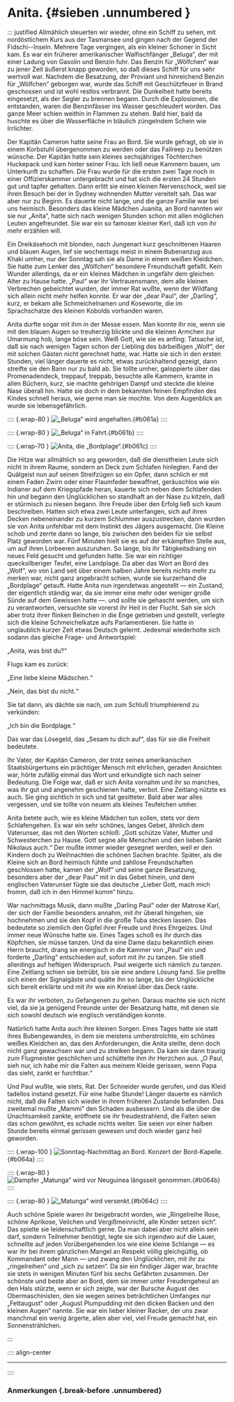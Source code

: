 # Anita. {#sieben .unnumbered }

::: justified
Allmählich steuerten wir wieder, ohne ein Schiff zu sehen, mit nordöstlichem
Kurs aus der Tasmansee und gingen nach der Gegend der Fidschi--Inseln. Mehrere
Tage vergingen, als ein kleiner Schoner in Sicht kam. Es war ein früherer
amerikanischer Walfischfänger „Beluga“, der mit einer Ladung von Gasolin und
Benzin fuhr. Das Benzin für „Wölfchen“ war zu jener Zeit äußerst knapp geworden,
so daß dieses Schiff für uns sehr wertvoll war. Nachdem die Besatzung, der
Proviant und hinreichend Benzin für „Wölfchen“ geborgen war, wurde das Schiff
mit Geschützfeuer in Brand geschossen und ist wohl restlos verbrannt. Die
Dunkelheit hatte bereits eingesetzt, als der Segler zu brennen begann. Durch die
Explosionen, die entstanden, waren die Benzinfässer ins Wasser geschleudert
worden. Das ganze Meer schien weithin in Flammen zu stehen. Bald hier, bald da
huschte es über die Wasserfläche in bläulich züngelndem Schein wie Irrlichter.

Der Kapitän Cameron hatte seine Frau an Bord. Sie wurde gefragt, ob sie in einem
Korbstuhl übergenommen zu werden oder das Fallreep zu benützen wünsche. Der
Kapitän hatte sein kleines sechsjähriges Töchterchen Huckepack und kam hinter
seiner Frau. Ich ließ neue Kammern bauen, um Unterkunft zu schaffen. Die Frau
wurde für die ersten zwei Tage noch in einer Offizierskammer untergebracht und
hat sich die ersten 24 Stunden gut und tapfer gehalten. Dann erlitt sie einen
kleinen Nervenschock, weil sie ihren Besuch bei der in Sydney wohnenden Mutter
vereitelt sah. Das war aber nur zu Beginn. Es dauerte nicht lange, und die ganze
Familie war bei uns heimisch. Besonders das kleine Mädchen Juanita, an Bord
nannten wir sie nur „Anita“, hatte sich nach wenigen Stunden schon mit allen
möglichen Leuten angefreundet. Sie war ein so famoser kleiner Kerl, daß ich von
ihr mehr erzählen will.

Ein Dreikäsehoch mit blonden, nach Jungenart kurz geschnittenen Haaren und
blauen Augen, lief sie wochentags meist in einem Bubenanzug aus Khaki umher, nur
der Sonntag sah sie als Dame in einem weißen Kleidchen. Sie hatte zum Lenker des
„Wölfchen“ besondere Freundschaft gefaßt. Kein Wunder allerdings, da er ein
kleines Mädchen in ungefähr dem gleichen Alter zu Hause hatte. „Paul“ war ihr
Vertrauensmann, dem alle kleinen Verbrechen gebeichtet wurden, der immer Rat
wußte, wenn der Wildfang sich allein nicht mehr helfen konnte. Er war der „dear
Paul“, der „Darling“, kurz, er bekam alle Schmeichelnamen und Koseworte, die im
Sprachschatze des kleinen Kobolds vorhanden waren.

Anita durfte sogar mit ihm in der Messe essen. Man konnte ihr nie, wenn sie mit
den blauen Augen so treuherzig blickte und die kleinen Armchen zur Umarmung hob,
lange böse sein. Weiß Gott, wie sie es anfing: Tatsache ist, daß sie nach
wenigen Tagen schon der Liebling des bärbeißigen „Wolf“, der mit solchen Gästen
nicht gerechnet hatte, war. Hatte sie sich in den ersten Stunden, viel länger
dauerte es nicht, etwas zurückhaltend gezeigt, dann streifte sie den Bann nur zu
bald ab. Sie tollte umher, galoppierte über das Promenadendeck, treppauf,
treppab, besuchte alle Kammern, kramte in allen Büchern, kurz, sie machte
gehörigen Dampf und steckte die kleine Nase überall hin. Hatte sie doch in dem
bekannten feinen Empfinden des Kindes schnell heraus, wie gerne man sie mochte.
Von dem Augenblick an wurde sie lebensgefährlich.

:::: {.wrap-80  }
![„Beluga“ wird angehalten.](SMS_Wolf_061a.jpg "„Beluga“ wird angehalten."){#b061a}
::::

:::: {.wrap-80  }
![„Beluga“ in Fahrt.](SMS_Wolf_061b.jpg "„Beluga“ in Fahrt."){#b061b}
::::

:::: {.wrap-70  }
![Anita, die „Bordplage“.](SMS_Wolf_061c.jpg "Anita, die „Bordplage“."){#b061c}
::::

Die Hitze war allmählich so arg geworden, daß die dienstfreien Leute sich nicht
in ihrem Raume, sondern an Deck zum Schlafen hinlegten. Fand der Quälgeist nun
auf seinen Streifzügen so ein Opfer, dann schlich er mit einem Faden Zwirn oder
einer Flaumfeder bewaffnet, geräuschlos wie ein Indianer auf dem Kriegspfade
heran, kauerte sich neben dem Schlafenden hin und begann den Unglücklichen so
standhaft an der Nase zu kitzeln, daß er stürmisch zu niesen begann. Ihre Freude
über den Erfolg ließ sich kaum beschreiben. Hatten sich etwa zwei Leute
unterfangen, sich auf ihren Decken nebeneinander zu kurzem Schlummer
auszustrecken, dann wurden sie von Anita unfehlbar mit dem Instinkt des Jägers
ausgemacht. Die Kleine schob und zerrte dann so  lange, bis zwischen den beiden
für sie selbst Platz geworden war. Fünf Minuten hielt sie es auf der erkämpften
Stelle aus, um auf ihren Lorbeeren auszuruhen. So lange, bis ihr Tätigkeitsdrang
ein neues Feld gesucht und gefunden hatte. Sie war ein richtiger quecksilberiger
Teufel, eine Landplage. Da aber das Wort an Bord des „Wolf“, wo von Land seit
über einem halben Jahre bereits nichts mehr zu merken war, nicht ganz angebracht
schien, wurde sie kurzerhand die „Bordplage“ getauft. Hatte Anita nun
irgendetwas angestellt — ein Zustand, der eigentlich ständig war, da sie immer
eine mehr oder weniger große Sünde auf dem Gewissen hatte —. und sollte sie
gehascht werden, um sich zu verantworten, versuchte sie vorerst ihr Heil in der
Flucht. Sah sie sich aber trotz ihrer flinken Beinchen in die Enge getrieben und
gestellt, verlegte sich die kleine Schmeichelkatze aufs Parlamentieren. Sie
hatte in unglaublich kurzer Zeit etwas Deutsch gelernt. Jedesmal wiederholte
sich sodann das gleiche Frage- und Antwortspiel:

„Anita, was bist du?“

Flugs kam es zurück:

„Eine liebe kleine Mädschen.“

„Nein, das bist du nicht.“

Sie tat dann, als dächte sie nach, um zum Schluß triumphierend zu verkünden:

„Ich bin die Bordplage.“

Das war das Lösegeld, das „Sesam tu dich auf“, das für sie die Freiheit
bedeutete.

Ihr Vater, der Kapitän Cameron, der trotz seines amerikanischen Staatsbürgertums
ein prächtiger Mensch mit ehrlichen, geraden Ansichten war, hörte zufällig
einmal das Wort und erkundigte sich nach seiner Bedeutung. Die Folge war, daß er
sich Anita vornahm und ihr so manches, was ihr gut und angenehm geschienen
hatte, verbot. Eine Zeitlang nützte es auch. Sie ging sichtlich in sich und tat
gesitteter. Bald aber war alles vergessen, und sie tollte von neuem als kleines
Teufelchen umher.

Anita betete auch, wie es kleine Mädchen tun sollen, stets vor dem
Schlafengehen. Es war ein sehr schönes, langes Gebet, ähnlich dem Vaterunser,
das mit den Worten schloß: „Gott schütze Vater, Mutter und Schwesterchen zu
Hause. Gott segne alle Menschen und den lieben Sankt Nikolaus auch.“ Der mußte
immer wieder gesegnet werden, weil er den Kindern doch zu Weihnachten die
schönen Sachen brachte. Später, als die Kleine sich an Bord heimisch fühlte und
zahllose Freundschaften geschlossen hatte, kamen der „Wolf“ und seine ganze
Besatzung, besonders aber der „dear Paul“ mit in das Gebet hinein, und dem
englischen Vaterunser fügte sie das deutsche „Lieber Gott, mach mich fromm, daß
ich in den Himmel komm“ hinzu.

War nachmittags Musik, dann mußte „Darling Paul“ oder der Matrose Karl, der sich
der Familie besonders annahm, mit ihr überall hingehen, sie hochnehmen und sie
den Kopf in die große Tuba stecken lassen. Das bedeutete so ziemlich den Gipfel
ihrer Freude und ihres Ehrgeizes. Und immer neue Wünsche hatte sie. Eines Tages
schoß es ihr durch das Köpfchen, sie müsse tanzen. Und da eine Dame dazu
bekanntlich einen Herrn braucht, drang sie energisch in die Kammer von „Paul“
ein und forderte „Darling“ entschieden auf, sofort mit ihr zu tanzen. Sie stieß
allerdings auf heftigen Widerspruch. Paul weigerte sich nämlich zu tanzen. Eine
Zeitlang schien sie betrübt, bis sie eine andere Lösung fand. Sie preßte sich
einen der Signalgäste und quälte ihn so lange, bis der Unglückliche sich bereit
erklärte und mit ihr wie ein Kreisel über das Deck raste.

Es war ihr verboten, zu Gefangenen zu gehen. Daraus machte sie sich nicht viel,
da sie ja genügend Freunde unter der Besatzung hatte, mit denen sie sich sowohl
deutsch wie englisch verständigen konnte.

Natürlich hatte Anita auch ihre kleinen Sorgen. Eines Tages hatte sie statt
ihres Bubengewandes, in dem sie meistens umherstrolchte, ein schönes weißes
Kleidchen an, das den Anforderungen, die Anita stellte, denn doch nicht ganz
gewachsen war und zu streiken begann. Da kam sie dann traurig zum Flugmeister
geschlichen und schüttelte ihm ihr Herzchen aus. „O Paul, sieh nur, ich habe mir
die Falten aus meinem Kleide gerissen, wenn Papa das sieht, zankt er furchtbar.“

Und Paul wußte, wie stets, Rat. Der Schneider wurde gerufen, und das Kleid
tadellos instand gesetzt. Für eine halbe Stunde! Länger dauerte es nämlich
nicht, daß die Falten sich wieder in ihrem früheren Zustande befanden. Das
zweitemal mußte „Mammi“ den Schaden ausbessern. Und als die über die
Unachtsamkeit zankte, eröffnete sie ihr freudestrahlend, die Falten seien das
schon gewöhnt, es schade nichts weiter. Sie seien vor einer halben Stunde
bereits einmal gerissen gewesen und doch wieder ganz heil geworden.

:::: {.wrap-100  }
![Sonntag-Nachmittag an Bord. Konzert der Bord-Kapelle.](SMS_Wolf_064a.jpg "Sonntag-Nachmittag an Bord. Konzert der Bord-Kapelle."){#b064a}
::::

:::: {.wrap-80  }
![Dampfer „Matunga“ wird vor Neuguinea längsseit genommen.](SMS_Wolf_064b.jpg "Dampfer „Matunga“ wird vor Neuguinea längsseit genommen."){#b064b}
::::

:::: {.wrap-80  }
![„Matunga“ wird versenkt.](SMS_Wolf_064c.jpg "„Matunga“ wird versenkt."){#b064c}
::::

Auch schöne Spiele waren ihr beigebracht worden, wie „Ringelreihe Rose, schöne
Aprikose, Veilchen und Vergißmeinnicht, alle Kinder setzen sich“. Das spielte
sie leidenschaftlich gerne. Da man dabei aber nicht allein sein darf, sondern
Teilnehmer benötigt, legte sie sich irgendwo auf die Lauer, schnellte auf jeden
Vorübergehenden los wie eine kleine Schlange — es war ihr bei ihrem gänzlichen
Mangel an Respekt völlig gleichgültig, ob Kommandant oder Mann — und zwang den
Unglücklichen, mit ihr zu „ringelreihen“ und „sich zu setzen“. Da sie ein
findiger Jäger war, brachte sie stets in wenigen Minuten fünf bis sechs
Gefährten zusammen. Der schönste und beste aber an Bord, dem sie immer unter
Freudengeheul an den Hals stürzte, wenn er sich zeigte, war der Bursche August
des Obermaschinisten, den sie wegen seines beträchtlichen Umfanges nur
„Fettaugust“ oder „August Plumpudding mit den dicken Backen und den kleinen
Augen“ nannte. Sie war ein lieber kleiner Racker, der uns zwar manchmal ein
wenig ärgerte, allen aber viel, viel Freude gemacht hat, ein Sonnenstrählchen.


:::

:::: align-center
****
::::


### **Anmerkungen** {.break-before .unnumbered}

